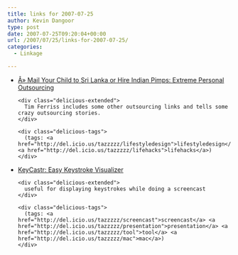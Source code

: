 ```yaml
---
title: links for 2007-07-25
author: Kevin Dangoor
type: post
date: 2007-07-25T09:20:04+00:00
url: /2007/07/25/links-for-2007-07-25/
categories:
  - Linkage

---
```

<ul class="delicious">
  <li>
    <div class="delicious-link">
      <a href="http://www.fourhourworkweek.com/blog/2007/07/24/mail-your-child-to-sri-lanka-or-hire-indian-pimps-extreme-personal-outsourcing/#more-90"> Â» Mail Your Child to Sri Lanka or Hire Indian Pimps: Extreme Personal Outsourcing</a>
    </div>
    
    <div class="delicious-extended">
      Tim Ferriss includes some other outsourcing links and tells some crazy outsourcing stories.
    </div>
    
    <div class="delicious-tags">
      (tags: <a href="http://del.icio.us/tazzzzz/lifestyledesign">lifestyledesign</a> <a href="http://del.icio.us/tazzzzz/lifehacks">lifehacks</a>)
    </div>
  </li>
  
  <li>
    <div class="delicious-link">
      <a href="http://stephendeken.net/software/keycastr/">KeyCastr: Easy Keystroke Visualizer</a>
    </div>
    
    <div class="delicious-extended">
      useful for displaying keystrokes while doing a screencast
    </div>
    
    <div class="delicious-tags">
      (tags: <a href="http://del.icio.us/tazzzzz/screencast">screencast</a> <a href="http://del.icio.us/tazzzzz/presentation">presentation</a> <a href="http://del.icio.us/tazzzzz/tool">tool</a> <a href="http://del.icio.us/tazzzzz/mac">mac</a>)
    </div>
  </li>
</ul>